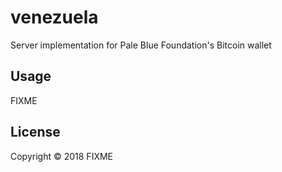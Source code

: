 # venezuela

Server implementation for Pale Blue Foundation's Bitcoin wallet

## Usage

FIXME

## License

Copyright © 2018 FIXME

